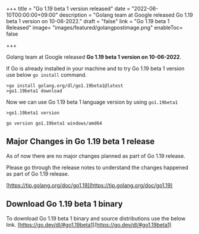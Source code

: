 +++
title = "Go 1.19 beta 1 version released"
date = "2022-06-10T00:00:00+09:00"
description = "Golang team at Google released Go 1.19 beta 1 version on 10-06-2022."
draft = "false"
link = "Go 1.19 beta 1 Released"
image= "images/featured/golangpostimage.png"
enableToc= false

+++

Golang team at Google released **Go 1.19 beta 1 version on 10-06-2022**.

If Go is already installed in your machine and to try Go 1.19 beta 1 version use below `go install` command.

```
>go install golang.org/dl/go1.19beta1@latest
>go1.19beta1 download
```

Now we can use Go 1.19 beta 1 language version by using `go1.19beta1`

```
>go1.19beta1 version

go version go1.19beta1 windows/amd64
```

## Major Changes in Go 1.19 beta 1 release

As of now there are no major changes planned as part of Go 1.19 release.

Please go through the release notes to understand the changes happened as part of Go 1.19 release.

[https://tip.golang.org/doc/go1.19](https://tip.golang.org/doc/go1.19)

## Download Go 1.19 beta 1 binary

To download Go 1.19 beta 1 binary and source distributions use the below link.
[https://go.dev/dl/#go1.19beta1](https://go.dev/dl/#go1.19beta1)

